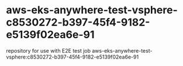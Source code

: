 # aws-eks-anywhere-test-vsphere-c8530272-b397-45f4-9182-e5139f02ea6e-91
repository for use with E2E test job aws-eks-anywhere-test-vsphere:c8530272-b397-45f4-9182-e5139f02ea6e-91
